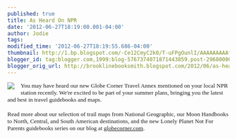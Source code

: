 ```yaml
---
published: true
title: As Heard On NPR
date: '2012-06-27T18:19:00.001-04:00'
author: Jodie
tags: 
modified_time: '2012-06-27T18:19:55.686-04:00'
thumbnail: http://1.bp.blogspot.com/-Ce12CmyC2k0/T-uFPgOunlI/AAAAAAAAAfY/UU-_Bk3xgvA/s72-c/FC9781598807608.jpg
blogger_id: tag:blogger.com,1999:blog-5767374071871443859.post-2968000075153097422
blogger_orig_url: http://brooklinebooksmith.blogspot.com/2012/06/as-heard-on-npr.html
---
```


<div class="separator" style="clear: both; text-align: center;"><a href="http://1.bp.blogspot.com/-Ce12CmyC2k0/T-uFPgOunlI/AAAAAAAAAfY/UU-_Bk3xgvA/s1600/FC9781598807608.jpg" imageanchor="1" style="clear: left; cssfloat: left; float: left; margin-bottom: 1em; margin-right: 1em;"><img border="0" src="http://1.bp.blogspot.com/-Ce12CmyC2k0/T-uFPgOunlI/AAAAAAAAAfY/UU-_Bk3xgvA/s1600/FC9781598807608.jpg" vca="true" /></a></div><div style="text-align: left;"><span mce_style="font-family: Georgia; font-size: 10pt; mso-fareast-font-family: 'Times New Roman'; mso-bidi-font-family: 'Times New Roman'; mso-ansi-language: EN-US; mso-fareast-language: EN-US; mso-bidi-language: AR-SA;" style="font-family: Georgia; font-size: 10pt; mso-ansi-language: EN-US; mso-bidi-font-family: &quot;Times New Roman&quot;; mso-bidi-language: AR-SA; mso-fareast-font-family: &quot;Times New Roman&quot;; mso-fareast-language: EN-US;">You may have heard&nbsp;our new Globe Corner Travel Annex&nbsp;mentioned on your local NPR station recently. We're excited to be part of your summer plans, bringing you the latest and best in travel guidebooks and maps.</span></div><div style="text-align: left;"><br /></div><div style="text-align: left;"><span mce_style="font-family: Georgia; font-size: 10pt; mso-fareast-font-family: 'Times New Roman'; mso-bidi-font-family: 'Times New Roman'; mso-ansi-language: EN-US; mso-fareast-language: EN-US; mso-bidi-language: AR-SA;" style="font-family: Georgia; font-size: 10pt; mso-ansi-language: EN-US; mso-bidi-font-family: &quot;Times New Roman&quot;; mso-bidi-language: AR-SA; mso-fareast-font-family: &quot;Times New Roman&quot;; mso-fareast-language: EN-US;">Read more about our selection of trail maps from National Geographic, our Moon Handbooks to North, Central, and South American destinations, and the new Lonely Planet Not For Parents guidebooks series on our blog at <a href="http://globecornerbookstore.com/blogs/">globecorner.com</a>.</span></div>